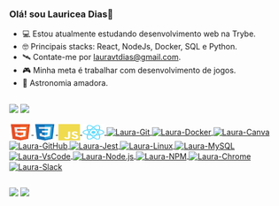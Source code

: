 ### Olá! sou Lauricea Dias👋


- 💻 Estou atualmente estudando desenvolvimento web na Trybe.
- 🤓 Principais stacks: React, NodeJs, Docker, SQL e Python.
- 🛰️ Contate-me por lauravtdias@gmail.com.
- 🎮 Minha meta é trabalhar com desenvolvimento de jogos.
- 🔭 Astronomia amadora.

##

<div style="display: inline_block>
  <a href="https://github.com/Laura-dias388">
  <img height="180em" src="https://github-readme-stats.vercel.app/api?username=Laura-dias388&show_icons=true&theme=merko&include_all_commits=true&count_private=true"/>
  <a href="https://github.com/Laura-dias388">
  <img height="180em" src="https://github-readme-stats.vercel.app/api/top-langs/?username=Laura-dias388&layout=compact&langs_count=7&theme=merko"/>
</div>
  
<div style="display: inline_block"><br>
  <img align="center" alt="Laura-HTML" height="30" width="40" src="https://raw.githubusercontent.com/devicons/devicon/master/icons/html5/html5-original.svg">
  <img align="center" alt="Laura-CSS" height="30" width="40" src="https://raw.githubusercontent.com/devicons/devicon/master/icons/css3/css3-original.svg">
  <img align="center" alt="Laura-Js" height="30" width="40" src="https://raw.githubusercontent.com/devicons/devicon/master/icons/javascript/javascript-plain.svg">
  <img align="center" alt="Laura-React" height="30" width="40" src="https://raw.githubusercontent.com/devicons/devicon/master/icons/react/react-original.svg">
  <img align="center" alt="Laura-Git" height="30" width="40" src="https://cdn.jsdelivr.net/gh/devicons/devicon/icons/git/git-original.svg" />
  <img align="center" alt="Laura-Docker" height="30" width="40" src="https://cdn.jsdelivr.net/gh/devicons/devicon/icons/docker/docker-original.svg" />
  <img align="center" alt="Laura-Canva" height="30" width="40" src="https://cdn.jsdelivr.net/gh/devicons/devicon/icons/canva/canva-original.svg" />
  <img align="center" alt="Laura-GitHub" height="30" width="40" src="https://cdn.jsdelivr.net/gh/devicons/devicon/icons/github/github-original-wordmark.svg" />
  <img align="center" alt="Laura-Jest" height="30" width="40" src="https://cdn.jsdelivr.net/gh/devicons/devicon/icons/jest/jest-plain.svg" />
  <img align="center" alt="Laura-Linux" height="30" width="40" src="https://cdn.jsdelivr.net/gh/devicons/devicon/icons/linux/linux-original.svg" />
  <img align="center" alt="Laura-MySQL" height="30" width="40" src="https://cdn.jsdelivr.net/gh/devicons/devicon/icons/mysql/mysql-original-wordmark.svg" />
  <img align="center" alt="Laura-VsCode" height="30" width="40" src="https://cdn.jsdelivr.net/gh/devicons/devicon/icons/vscode/vscode-original.svg" />
  <img align="center" alt="Laura-Node.js" height="30" width="40" src="https://cdn.jsdelivr.net/gh/devicons/devicon/icons/nodejs/nodejs-original.svg" />
  <img align="center" alt="Laura-NPM" height="30" width="40" src="https://cdn.jsdelivr.net/gh/devicons/devicon/icons/npm/npm-original-wordmark.svg" />
  <img align="center" alt="Laura-Chrome" height="30" width="40" src="https://cdn.jsdelivr.net/gh/devicons/devicon/icons/chrome/chrome-original.svg" />
  <img align="center" alt="Laura-Slack" height="30" width="40" src="https://cdn.jsdelivr.net/gh/devicons/devicon/icons/slack/slack-original.svg" />
</div>
  
  ##

<div>
  <a href="mailto:lauravtdias@gmail.com"><img src="https://img.shields.io/badge/Gmail-D14836?style=for-the-badge&logo=gmail&logoColor=white" target="_blank"></a>
  <a href="https://www.linkedin.com/in/lauricea-dias-83ba72207" target="_blank"><img src="https://img.shields.io/badge/-LinkedIn-%230077B5?style=for-the-badge&logo=linkedin&logoColor=white" target="_blank"></a>
</div>  

